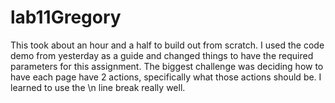 # lab11Gregory

This took about an hour and a half to build out from scratch.  I used the code demo from yesterday as a guide and changed things to have the required parameters for this assignment.  The biggest challenge was deciding how to have each page have 2 actions, specifically what those actions should be.  I learned to use the \n line break really well.
